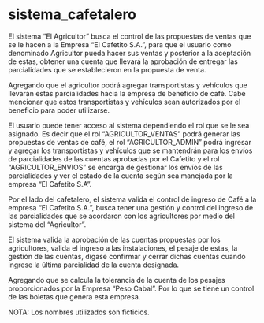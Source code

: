# sistema_cafetalero
El sistema “El Agricultor” busca el control de las propuestas de ventas que se le hacen a la Empresa “El Cafetito S.A.”, para que el usuario como denominado Agricultor pueda hacer sus ventas y posterior a la aceptación de estas, obtener una cuenta que llevará la aprobación de entregar las parcialidades que se establecieron en la propuesta de venta. 

Agregando que el agricultor podrá agregar transportistas y vehículos que llevarán estas parcialidades hacia la empresa de beneficio de café. Cabe mencionar que estos transportistas y vehículos sean autorizados por el beneficio para poder utilizarse.

El usuario puede tener acceso al sistema dependiendo el rol que se le sea asignado. Es decir que el rol “AGRICULTOR_VENTAS” podrá generar las propuestas de ventas de café, el rol “AGRICULTOR_ADMIN” podrá ingresar y agregar los transportistas y vehículos que se mantendrán para los envíos de parcialidades de las cuentas aprobadas por el Cafetito y el rol “AGRICULTOR_ENVIOS” se encarga de gestionar los envíos de las parcialidades y ver el estado de la cuenta según sea manejada por la empresa “El Cafetito S.A”. 

Por el lado del cafetalero, el sistema valida el control de ingreso de Café a la empresa “El Cafetito S.A.”, busca tener una gestión y control del ingreso de las parcialidades que se acordaron con los agricultores por medio del sistema del “Agricultor”.

El sistema valida la aprobación de las cuentas propuestas por los agricultores, valida el ingreso a las instalaciones, el pesaje de estas, la gestión de las cuentas, dígase confirmar y cerrar dichas cuentas cuando ingrese la última parcialidad de la cuenta designada.

Agregando que se calcula la tolerancia de la cuenta de los pesajes proporcionados por la Empresa “Peso Cabal”. Por lo que se tiene un control de las boletas que genera esta empresa.

NOTA: Los nombres utilizados son ficticios.

